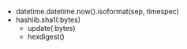 - datetime.datetime.now().isoformat(sep, timespec)
- hashlib.sha1(:bytes)
  - update(:bytes)
  - hexdigest()
